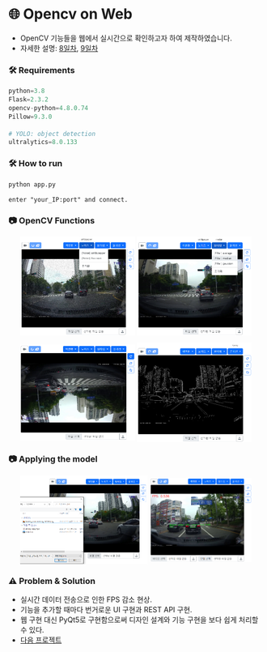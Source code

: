 # 🌐 Opencv on Web
- OpenCV 기능들을 웹에서 실시간으로 확인하고자 하여 제작하였습니다.
- 자세한 설명: [8일차](/ShortTerm-Internship/diary/0712.md), [9일차](/ShortTerm-Internship/diary/0713.md)

### 🛠️ Requirements
```python
python=3.8
Flask=2.3.2
opencv-python=4.8.0.74
Pillow=9.3.0

# YOLO: object detection
ultralytics=8.0.133
```

### 🛠️ How to run 

```shell
python app.py
```
```
enter "your_IP:port" and connect.
```

### 📷 OpenCV Functions

<p align="center">
  <img src="./img/noisy.png" align="center" width="45%">
  <img src="./img/lpf.png" align="center" width="45%">
</p>

<p align="center">
  <img src="./img/rotate.png" align="center" width="45%">
  <img src="./img/canny.png" align="center" width="45%">
</p>

### 📷 Applying the model

<p align="center">
  <img src="./img/upload.png" align="center" width="50%">
  <img src="./img/yolo.png" align="center" width="40%">
</p>

### ⚠️ Problem & Solution
- 실시간 데이터 전송으로 인한 FPS 감소 현상.
- 기능을 추가할 때마다 번거로운 UI 구현과 REST API 구현.
- 웹 구현 대신 PyQt5로 구현함으로써 디자인 설계와 기능 구현을 보다 쉽게 처리할 수 있다.
- [다음 프로젝트](../opencv_on_pyqt/README.md)
